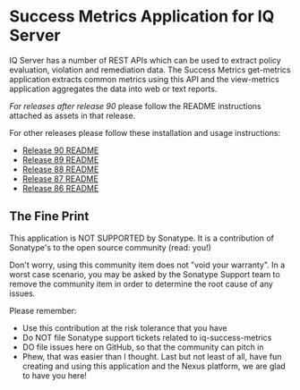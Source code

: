 # Success Metrics Application for IQ Server

IQ Server has a number of REST APIs which can be used to extract policy evaluation, violation and remediation data. The Success Metrics get-metrics application extracts common metrics using this API and the view-metrics application aggregates the data into web or text reports.

*For releases after release 90* please follow the README instructions attached as assets in that release.

For other releases please follow these installation and usage instructions:

- [Release 90 README](https://github.com/sonatype-nexus-community/nexusiq-successmetrics/blob/90/README.md)
- [Release 89 README](https://github.com/sonatype-nexus-community/nexusiq-successmetrics/blob/89/README.md)
- [Release 88 README](https://github.com/sonatype-nexus-community/nexusiq-successmetrics/blob/88/README.md)
- [Release 87 README](https://github.com/sonatype-nexus-community/nexusiq-successmetrics/blob/87/README.md)
- [Release 86 README](https://github.com/sonatype-nexus-community/nexusiq-successmetrics/blob/86/README.md)

## The Fine Print

This application is NOT SUPPORTED by Sonatype. It is a contribution of Sonatype's to the open source community (read: you!)

Don't worry, using this community item does not "void your warranty". In a worst case scenario, you may be asked by the Sonatype Support team to remove the community item in order to determine the root cause of any issues.

Please remember:

- Use this contribution at the risk tolerance that you have
- Do NOT file Sonatype support tickets related to iq-success-metrics
- DO file issues here on GitHub, so that the community can pitch in
- Phew, that was easier than I thought. Last but not least of all, have fun creating and using this application and the Nexus platform, we are glad to have you here!
